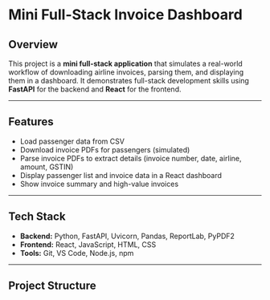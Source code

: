 # Mini Full-Stack Invoice Dashboard

## Overview
This project is a **mini full-stack application** that simulates a real-world workflow of downloading airline invoices, parsing them, and displaying them in a dashboard. It demonstrates full-stack development skills using **FastAPI** for the backend and **React** for the frontend.

---

## Features
- Load passenger data from CSV
- Download invoice PDFs for passengers (simulated)
- Parse invoice PDFs to extract details (invoice number, date, airline, amount, GSTIN)
- Display passenger list and invoice data in a React dashboard
- Show invoice summary and high-value invoices

---

## Tech Stack
- **Backend:** Python, FastAPI, Uvicorn, Pandas, ReportLab, PyPDF2  
- **Frontend:** React, JavaScript, HTML, CSS  
- **Tools:** Git, VS Code, Node.js, npm  

---

## Project Structure
